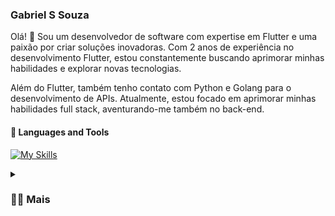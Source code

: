 ### Gabriel S Souza
Olá! 👋 Sou um desenvolvedor de software com expertise em Flutter e uma paixão por criar soluções inovadoras. Com 2 anos de experiência no desenvolvimento Flutter, estou constantemente buscando aprimorar minhas habilidades e explorar novas tecnologias.

Além do Flutter, também tenho contato com Python e Golang para o desenvolvimento de APIs. Atualmente, estou focado em aprimorar minhas habilidades full stack, aventurando-me também no back-end.

#### 🧰 Languages and Tools
[![My Skills](https://skillicons.dev/icons?i=flutter,dart,golang,python,fastapi,postgresql,typescript,javascript,nestjs,firebase,git)](https://skillicons.dev)


<details>
  <summary><h3>👨‍💻 Mais</h3></summary>
    Formação Acadêmica: <br>
    - Análise e Desenvolvimento de Sistemas (cursando). <br><br>
    Experiência Profissional: <br>
    - Dev Flutter na Hostaraguaia | Dev Freelancer | Servidor Público. <br><br>
    Tecnologias e Ferramentas: <br>
    - Flutter | Dart | Golang | Python | FastAPI | PostgreSQL | Firebase | TypeScript | JavaScript | Nest.js <br><br>
    <a href="https://www.linkedin.com/in/gabriel-s-souza/">Meu linkedin</a>
